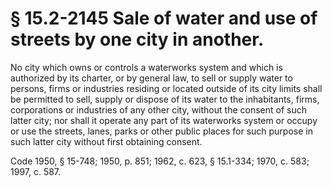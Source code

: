 # § 15.2-2145 Sale of water and use of streets by one city in another.

<p>No city which owns or controls a waterworks system and which is authorized by its charter, or by general law, to sell or supply water to persons, firms or industries residing or located outside of its city limits shall be permitted to sell, supply or dispose of its water to the inhabitants, firms, corporations or industries of any other city, without the consent of such latter city; nor shall it operate any part of its waterworks system or occupy or use the streets, lanes, parks or other public places for such purpose in such latter city without first obtaining consent.</p><p>Code 1950, § 15-748; 1950, p. 851; 1962, c. 623, § 15.1-334; 1970, c. 583; 1997, c. 587.</p>